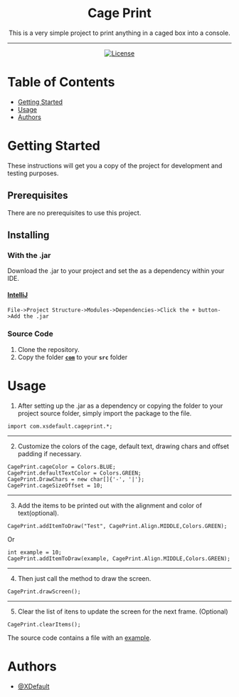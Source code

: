 <h1 align="center">
Cage Print
</h1>

<p align="center"> This is a very simple project to print anything in a caged box into a console.
</p>

---
 
<div align="center">

[![License](https://img.shields.io/badge/license-MIT-blue.svg)](/LICENSE)
</div>


# Table of Contents

- [Getting Started](#getting_started)
- [Usage](#usage)
- [Authors](#authors)

# Getting Started <a name = "getting_started"></a>

These instructions will get you a copy of the project for development and testing purposes.

## Prerequisites

There are no prerequisites to use this project.

## Installing

### With the .jar
Download the .jar to your project and set the as a dependency within your IDE.
 
#### [IntelliJ](https://www.jetbrains.com/idea/)
```
File->Project Structure->Modules->Dependencies->Click the + button->Add the .jar
```

### Source Code
1. Clone the repository.
2. Copy the folder <b>[```com```](src/com)</b> to your <b>```src```</b> folder

# Usage <a name="usage"></a>

1. After setting up the .jar as a dependency or copying the folder to your project source folder, simply import the package to the file.

```
import com.xsdefault.cageprint.*;
```

---

2. Customize the colors of the cage, default text, drawing chars and offset padding if necessary.

```
CagePrint.cageColor = Colors.BLUE;
CagePrint.defaultTextColor = Colors.GREEN;
CagePrint.DrawChars = new char[]{'-', '|'};
CagePrint.cageSizeOffset = 10;
```

---
 
3. Add the items to be printed out with the alignment and color of text(optional).

```
CagePrint.addItemToDraw("Test", CagePrint.Align.MIDDLE,Colors.GREEN);
```
Or
```
int example = 10;
CagePrint.addItemToDraw(example, CagePrint.Align.MIDDLE,Colors.GREEN);
```
---

4. Then just call the method to draw the screen.
```
CagePrint.drawScreen();
```

---

5. Clear the list of itens to update the screen for the next frame. (Optional)
```
CagePrint.clearItems();
```

The source code contains a file with an [example](src/test/main/Main.java).

# Authors <a name = "authors"></a>

- [@XDefault](https://github.com/XDefault)